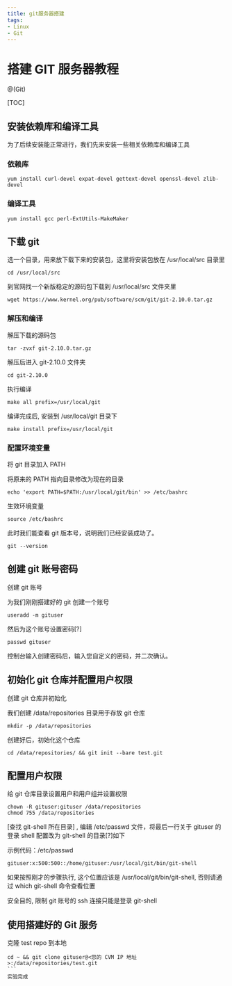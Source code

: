 ```yaml
---
title: git服务器搭建
tags:
- Linux
- Git
---
```

# 搭建 GIT 服务器教程

@(Git)

[TOC]

## 安装依赖库和编译工具

为了后续安装能正常进行，我们先来安装一些相关依赖库和编译工具
### 依赖库
```
yum install curl-devel expat-devel gettext-devel openssl-devel zlib-devel
```
### 编译工具

```
yum install gcc perl-ExtUtils-MakeMaker
```
## 下载 git

选一个目录，用来放下载下来的安装包，这里将安装包放在 /usr/local/src 目录里
```
cd /usr/local/src
```
到官网找一个新版稳定的源码包下载到 /usr/local/src 文件夹里
```
wget https://www.kernel.org/pub/software/scm/git/git-2.10.0.tar.gz
```
### 解压和编译

解压下载的源码包
```
tar -zvxf git-2.10.0.tar.gz
```
解压后进入 git-2.10.0 文件夹
```
cd git-2.10.0
```
执行编译

```
make all prefix=/usr/local/git
```
编译完成后, 安装到 /usr/local/git 目录下

```
make install prefix=/usr/local/git
```
### 配置环境变量


将 git 目录加入 PATH

将原来的 PATH 指向目录修改为现在的目录

```
echo 'export PATH=$PATH:/usr/local/git/bin' >> /etc/bashrc
```
生效环境变量

```
source /etc/bashrc
```
此时我们能查看 git 版本号，说明我们已经安装成功了。

```
git --version
```
## 创建 git 账号密码

创建 git 账号

为我们刚刚搭建好的 git 创建一个账号

```
useradd -m gituser
```
然后为这个账号设置密码[?]

```
passwd gituser
```

控制台输入创建密码后，输入您自定义的密码，并二次确认。

## 初始化 git 仓库并配置用户权限

创建 git 仓库并初始化

我们创建 /data/repositories 目录用于存放 git 仓库

```
mkdir -p /data/repositories
```
创建好后，初始化这个仓库

```
cd /data/repositories/ && git init --bare test.git
```
## 配置用户权限

给 git 仓库目录设置用户和用户组并设置权限
```
chown -R gituser:gituser /data/repositories
chmod 755 /data/repositories
```
[查找 git-shell 所在目录] , 编辑 /etc/passwd 文件，将最后一行关于 gituser 的登录 shell 配置改为 git-shell 的目录[?]如下

示例代码：/etc/passwd
```
gituser:x:500:500::/home/gituser:/usr/local/git/bin/git-shell
```
如果按照刚才的步骤执行, 这个位置应该是 /usr/local/git/bin/git-shell, 否则请通过 which git-shell 命令查看位置


安全目的, 限制 git 账号的 ssh 连接只能是登录 git-shell

## 使用搭建好的 Git 服务

克隆 test repo 到本地
````
cd ~ && git clone gituser@<您的 CVM IP 地址>:/data/repositories/test.git
```
实验完成